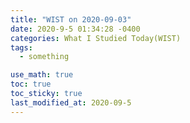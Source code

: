 ```yaml
---
title: "WIST on 2020-09-03"
date: 2020-9-5 01:34:28 -0400
categories: What I Studied Today(WIST)
tags:
  - something

use_math: true
toc: true
toc_sticky: true
last_modified_at: 2020-09-5
---
```

